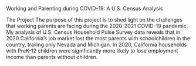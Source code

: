 Working and Parenting during COVID-19: A U.S. Census Analysis

The Project
The purpose of this project is to shed light on the challenges that working parents are facing during the 2020-2021 COVID-19 pandemic. My analysis of U.S. Census Household Pulse Survey data reveals that in 2020 California’s job market lost the most parents with schoolchildren in the country, trailing only Nevada and Michigan. In 2020, California households with PreK-12 children were significantly more likely to lose employment income than parents without children.
